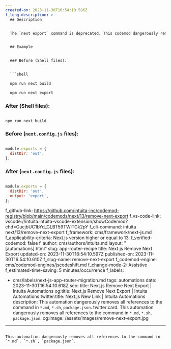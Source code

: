 ```yaml
---
created-on: 2023-11-30T16:54:10.586Z
f_long-description: >-
  ## Description


  The `next export` command is deprecated. This codemod dangerously removes all references to the command in `*.md`, `*.sh`, `package.json`. It also adds a property `output` with the value `export` to the `module.exports` object in `next.config.js` files.


  ## Example


  ### Before (Shell files):


  ```shell

  npm run next build

  npm run next export

  ```


  ### After (Shell files):


  ```shell

  npm run next build

  ```


  ### Before (`next.config.js` files):


  ```javascript

  module.exports = {
  	distDir: 'out',
  };

  ```


  ### After (`next.config.js` files):


  ```javascript

  module.exports = {
  	distDir: 'out',
  	output: 'export',
  };

  ```
f_github-link: https://github.com/intuita-inc/codemod-registry/blob/main/codemods/next/13/remove-next-export
f_vs-code-link: vscode://intuita.intuita-vscode-extension/showCodemod?chd=GucjbUC1bYd_GLBT59TWiTGk2pY
f_cli-command: intuita next/13/remove-next-export
f_framework: cms/framework/next-js.md
f_applicability-criteria: Next.js version higher or equal to 13.
f_verified-codemod: false
f_author: cms/authors/intuita.md
layout: "[automations].html"
slug: app-router-recipe
title: Next.js Remove Next Export
updated-on: 2023-11-30T16:54:10.597Z
published-on: 2023-11-30T16:54:10.610Z
f_slug-name: remove-next-export
f_codemod-engine: cms/codemod-engines/jscodeshift.md
f_change-mode-2: Assistive
f_estimated-time-saving: 5 minutes/occurrence
f_labels:
  - cms/labels/next-js-app-router-migration.md
tags: automations
date: 2023-11-30T16:54:10.618Z
seo:
  title: Next.js Remove Next Export | Intuita Automations
  og:title: Next.js Remove Next Export | Intuita Automations
  twitter:title: Next.js New Link | Intuita Automations
  description: This automation dangerously removes all references to the command in
    `*.md`, `*.sh`, `package.json`.
  twitter:card: This automation dangerously removes all references to the command in
    `*.md`, `*.sh`, `package.json`.
  og:image: /assets/images/remove-next-export.jpg
---
```

This automation dangerously removes all references to the command in `*.md`, `*.sh`, `package.json`.